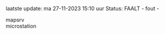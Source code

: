 laatste update: 
ma 27-11-2023 15:10   uur 
Status: FAALT - fout - 
<div class="service R">mapsrv</div><div class="service Y">microstation</div>